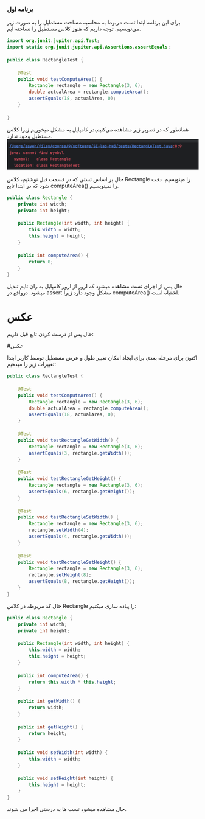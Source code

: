 ### برنامه اول 

برای این برنامه ابتدا تست مربوط به محاسبه مساحت مستطیل را به صورت زیر می‌نویسیم. توجه داریم که هنوز کلاس مستطیل را نساخته ایم. 

```java
import org.junit.jupiter.api.Test;
import static org.junit.jupiter.api.Assertions.assertEquals;

public class RectangleTest {

    @Test
    public void testComputeArea() {
        Rectangle rectangle = new Rectangle(3, 6);
        double actualArea = rectangle.computeArea();
        assertEquals(18, actualArea, 0);
    }

}
```

همانطور که در تصویر زیر مشاهده می‌کنیم،‌در کامپایل به مشکل میخوریم زیرا کلاس مستطیل وجود ندارد. 
![](images/image.png)

حال بر اساس تستی که در قسمت قبل نوشتیم، کلاس Rectangle را مینویسیم. دقت شود که در ابتدا تابع computeArea() را نمینویسیم.

```java
public class Rectangle {
    private int width;
    private int height;

    public Rectangle(int width, int height) {
        this.width = width;
        this.height = height;
    }

    public int computeArea() {
        return 0;
    }
}
```
حال پس از اجرای تست مشاهده میشود که ارور از ارور کامپایل به ران تایم تبدیل میشود. درواقع در assert مشکل وجود دارد زیرا computeArea() اشتباه است.

# عکس


حال پس از درست کردن تابع قبل داریم:

#عکس

اکنون برای مرحله بعدی برای ایجاد امکان تغییر طول و عرض مستطیل توسط کاربر ابتدا تغییرات زیر را میدهیم:

```java
public class RectangleTest {

    @Test
    public void testComputeArea() {
        Rectangle rectangle = new Rectangle(3, 6);
        double actualArea = rectangle.computeArea();
        assertEquals(18, actualArea, 0);
    }

    @Test
    public void testRectangleGetWidth() {
        Rectangle rectangle = new Rectangle(3, 6);
        assertEquals(3, rectangle.getWidth());
    }

    @Test
    public void testRectangleGetHeight() {
        Rectangle rectangle = new Rectangle(3, 6);
        assertEquals(6, rectangle.getHeight());
    }

    @Test
    public void testRectangleSetWidth() {
        Rectangle rectangle = new Rectangle(3, 6);
        rectangle.setWidth(4);
        assertEquals(4, rectangle.getWidth());
    }

    @Test
    public void testRectangleSetHeight() {
        Rectangle rectangle = new Rectangle(3, 6);
        rectangle.setHeight(8);
        assertEquals(8, rectangle.getHeight());
    }
}
```

حال کد مربوطه در کلاس Rectangle را پیاده سازی میکنیم:

```java
public class Rectangle {
    private int width;
    private int height;

    public Rectangle(int width, int height) {
        this.width = width;
        this.height = height;
    }

    public int computeArea() {
        return this.width * this.height;
    }

    public int getWidth() {
        return width;
    }

    public int getHeight() {
        return height;
    }

    public void setWidth(int width) {
        this.width = width;
    }

    public void setHeight(int height) {
        this.height = height;
    }
}
```

حال مشاهده میشود تست ها به درستی اجرا می شوند.
